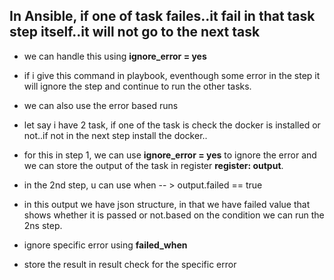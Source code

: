 ## In Ansible, if one of task failes..it fail in that task step itself..it will not go to the next task

- we can handle this using **ignore_error = yes**
- if i give this command in playbook, eventhough some error in the step it will ignore the step and continue to run the other tasks.

- we can also use the error based runs
- let say i have 2 task, if one of the task is check the docker is installed or not..if not in the next step install the docker..
- for this in step 1, we can use **ignore_error = yes** to ignore the error and we can store the output of the task in register **register: output**.
- in the 2nd step, u can use when -- > output.failed == true
- in this output we have json structure, in that we have failed value that shows whether it is passed or not.based on the condition we can run the 2ns step.

- ignore specific error using **failed_when**
- store the result in result check for the specific error